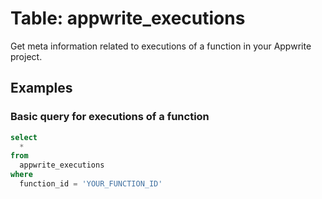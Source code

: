 # Table: appwrite_executions

Get meta information related to executions of a function in your Appwrite project.

## Examples

### Basic query for executions of a function

```sql
select
  *
from
  appwrite_executions
where
  function_id = 'YOUR_FUNCTION_ID'
```

